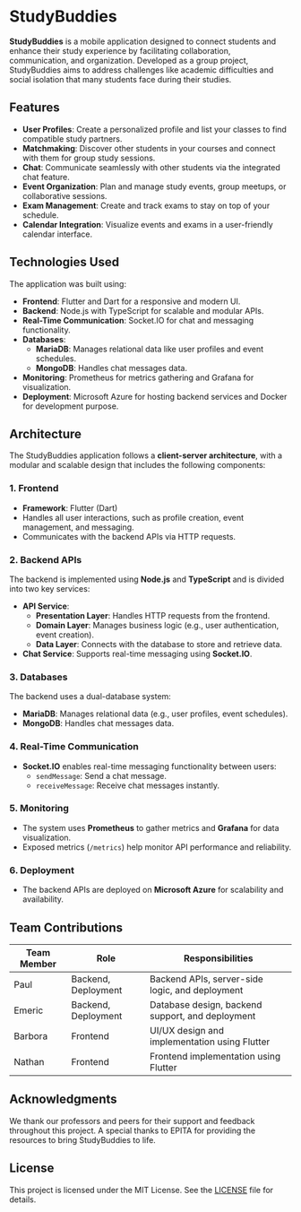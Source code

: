 # StudyBuddies

**StudyBuddies** is a mobile application designed to connect students and enhance their study experience by facilitating collaboration, communication, and organization. Developed as a group project, StudyBuddies aims to address challenges like academic difficulties and social isolation that many students face during their studies.


## Features

- **User Profiles**: Create a personalized profile and list your classes to find compatible study partners.
- **Matchmaking**: Discover other students in your courses and connect with them for group study sessions.
- **Chat**: Communicate seamlessly with other students via the integrated chat feature.
- **Event Organization**: Plan and manage study events, group meetups, or collaborative sessions.
- **Exam Management**: Create and track exams to stay on top of your schedule.
- **Calendar Integration**: Visualize events and exams in a user-friendly calendar interface.

## Technologies Used

The application was built using:

- **Frontend**: Flutter and Dart for a responsive and modern UI.
- **Backend**: Node.js with TypeScript for scalable and modular APIs.
- **Real-Time Communication**: Socket.IO for chat and messaging functionality.
- **Databases**:
  - **MariaDB**: Manages relational data like user profiles and event schedules.
  - **MongoDB**: Handles chat messages data.
- **Monitoring**: Prometheus for metrics gathering and Grafana for visualization.
- **Deployment**: Microsoft Azure for hosting backend services and Docker for development purpose.

## Architecture

The StudyBuddies application follows a **client-server architecture**, with a modular and scalable design that includes the following components:

### **1. Frontend**
- **Framework**: Flutter (Dart)
- Handles all user interactions, such as profile creation, event management, and messaging.
- Communicates with the backend APIs via HTTP requests.

### **2. Backend APIs**
The backend is implemented using **Node.js** and **TypeScript** and is divided into two key services:
- **API Service**:
  - **Presentation Layer**: Handles HTTP requests from the frontend.
  - **Domain Layer**: Manages business logic (e.g., user authentication, event creation).
  - **Data Layer**: Connects with the database to store and retrieve data.
- **Chat Service**: Supports real-time messaging using **Socket.IO**.

### **3. Databases**
The backend uses a dual-database system:
- **MariaDB**: Manages relational data (e.g., user profiles, event schedules).
- **MongoDB**: Handles chat messages data.

### **4. Real-Time Communication**
- **Socket.IO** enables real-time messaging functionality between users:
  - `sendMessage`: Send a chat message.
  - `receiveMessage`: Receive chat messages instantly.

### **5. Monitoring**
- The system uses **Prometheus** to gather metrics and **Grafana** for data visualization.
- Exposed metrics (`/metrics`) help monitor API performance and reliability.

### **6. Deployment**
- The backend APIs are deployed on **Microsoft Azure** for scalability and availability.

## Team Contributions

| **Team Member** | **Role**                | **Responsibilities**                                |
|------------------|-------------------------|----------------------------------------------------|
| Paul             | Backend, Deployment    | Backend APIs, server-side logic, and deployment   |
| Emeric           | Backend, Deployment    | Database design, backend support, and deployment  |
| Barbora          | Frontend               | UI/UX design and implementation using Flutter     |
| Nathan           | Frontend               | Frontend implementation using Flutter    |

## Acknowledgments

We thank our professors and peers for their support and feedback throughout this project. A special thanks to EPITA for providing the resources to bring StudyBuddies to life.

## License

This project is licensed under the MIT License. See the [LICENSE](LICENSE) file for details.
